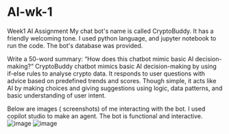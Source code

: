 # AI-wk-1
Week1 AI Assignment
My chat bot's name is called CryptoBuddy. It has a friendly welcoming tone.
I used python language, and jupyter notebook to run the code. The bot's database was provided.

Write a 50-word summary: “How does this chatbot mimic basic AI decision-making?”
CryptoBuddy chatbot mimics basic AI decision-making by using if-else rules to analyse crypto data. It responds to user questions with advice based on predefined trends and scores. Though simple, it acts like AI by making choices and giving suggestions using logic, data patterns, and basic understanding of user intent.

Below are images ( screenshots) of me interacting with the bot. I used copilot studio to make an agent.
The bot is functional and interactive.
![image](https://github.com/user-attachments/assets/a39cbc40-52ce-4131-a6e5-a49d8ae7cf1a)
![image](https://github.com/user-attachments/assets/9e9903d6-a3da-43fc-b9fa-6b0770051bee)
